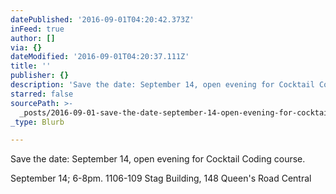```yaml
---
datePublished: '2016-09-01T04:20:42.373Z'
inFeed: true
author: []
via: {}
dateModified: '2016-09-01T04:20:37.111Z'
title: ''
publisher: {}
description: 'Save the date: September 14, open evening for Cocktail Coding course.'
starred: false
sourcePath: >-
  _posts/2016-09-01-save-the-date-september-14-open-evening-for-cocktail-codin.md
_type: Blurb

---
```

Save the date: September 14, open evening for Cocktail Coding course.

September 14; 6-8pm. 1106-109 Stag Building, 148 Queen's Road Central
